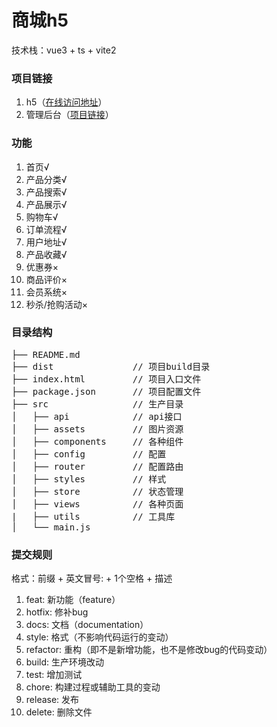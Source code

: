 # 商城h5

技术栈：vue3 + ts + vite2

### 项目链接
1. h5（[在线访问地址](http://h5.shop.shaoky.com/)）
2. 管理后台（[项目链接](https://github.com/shaoky/vue3-mall-admin)）

### 功能

1. 首页√
2. 产品分类√
3. 产品搜索√
4. 产品展示√
5. 购物车√
6. 订单流程√
7. 用户地址√
8. 产品收藏√
9. 优惠券×
10. 商品评价×
11. 会员系统×
12. 秒杀/抢购活动×

### 目录结构

<pre>
├── README.md           
├── dist               // 项目build目录
├── index.html         // 项目入口文件
├── package.json       // 项目配置文件
├── src                // 生产目录
│   ├── api            // api接口
│   ├── assets         // 图片资源
│   ├── components     // 各种组件
│   ├── config         // 配置
│   ├── router         // 配置路由
│   ├── styles         // 样式
│   ├── store          // 状态管理
│   ├── views          // 各种页面
|   ├── utils          // 工具库
│   └── main.js
</pre>

### 提交规则
格式：前缀 + 英文冒号: + 1个空格 + 描述

1. feat: 新功能（feature）
2. hotfix: 修补bug
3. docs: 文档（documentation）
4. style: 格式（不影响代码运行的变动）
5. refactor: 重构（即不是新增功能，也不是修改bug的代码变动）
6. build: 生产环境改动
7. test: 增加测试
8. chore: 构建过程或辅助工具的变动
9. release: 发布
10. delete: 删除文件
